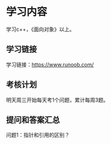 # 学习内容

学习c++，《面向对象》以上。

## 学习链接

学习链接：https://www.runoob.com/ 

## 考核计划

明天周三开始每天考1个问题，累计每周3题。

## 提问和答案汇总

问题1：指针和引用的区别？
